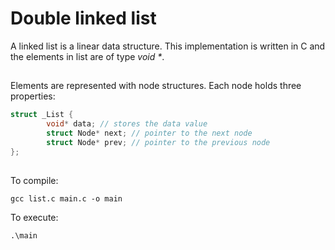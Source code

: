 # Double linked list

A linked list is a linear data structure.
This implementation is written in C and the elements in list are of type _void *_.

## 

Elements are represented with node structures. Each node holds three properties:

```c
struct _List {
        void* data; // stores the data value 
        struct Node* next; // pointer to the next node
        struct Node* prev; // pointer to the previous node
};
```
##

To compile:

`gcc list.c main.c -o main`

To execute:

`.\main`



